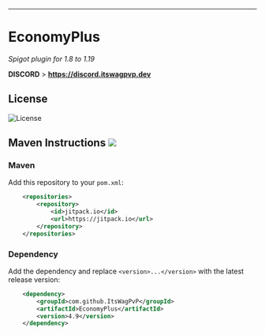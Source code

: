***
# EconomyPlus
 _Spigot plugin for 1.8 to 1.19_

**DISCORD** > **https://discord.itswagpvp.dev**

## License

![License](https://img.shields.io/github/license/ItsWagPvP/EconomyPlus?style=for-the-badge)

## Maven Instructions [![](https://jitpack.io/v/ItsWagPvP/EconomyPlus.svg)](https://jitpack.io/#ItsWagPvP/EconomyPlus)

### Maven
Add this repository to your `pom.xml`:
```xml
	<repositories>
	    <repository>
	        <id>jitpack.io</id>
	        <url>https://jitpack.io</url>
	    </repository>
	</repositories>
```

### Dependency
Add the dependency and replace `<version>...</version>` with the latest release version:
```xml
	<dependency>
	    <groupId>com.github.ItsWagPvP</groupId>
	    <artifactId>EconomyPlus</artifactId>
	    <version>4.9</version>
	</dependency>
```
